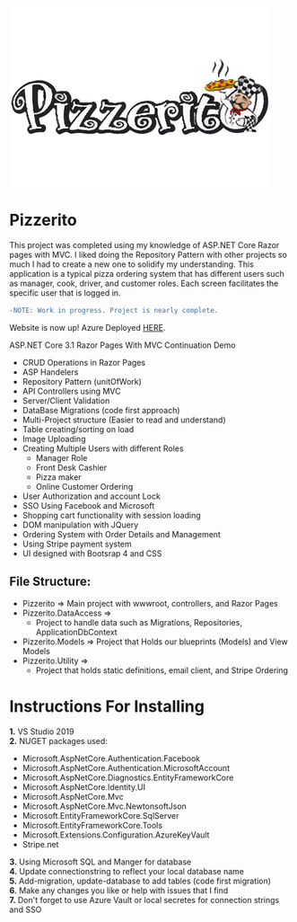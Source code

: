 ![Pizzaritto Logo](https://github.com/NataliaZhydeikina/Pizzerito/blob/main/Pizzerito/Pizzerito/wwwroot/images/PizzarittoLogo2.png)  
# Pizzerito

This project was completed using my knowledge of ASP.NET Core Razor pages with MVC. I liked doing the Repository Pattern
with other projects so much I had to create a new one to solidify my understanding. This application is a typical pizza ordering system
that has different users such as manager, cook, driver, and customer roles. Each screen facilitates the specific user that is logged in. 


 ```diff
 -NOTE: Work in progress. Project is nearly complete. 
```

Website is now up! 
Azure Deployed [HERE](https://Pizzerito.azurewebsites.net).   

ASP.NET Core 3.1 Razor Pages With MVC Continuation Demo 

- CRUD Operations in Razor Pages
- ASP Handelers
- Repository Pattern (unitOfWork)
- API Controllers using MVC  
- Server/Client Validation
- DataBase Migrations (code first approach)
- Multi-Project structure (Easier to read and understand) 
- Table creating/sorting on load
- Image Uploading
- Creating Multiple Users with different Roles
  - Manager Role
  - Front Desk Cashier
  - Pizza maker  
  - Online Customer Ordering
- User Authorization and account Lock 
- SSO Using Facebook and Microsoft
- Shopping cart functionality with session loading 
- DOM manipulation with JQuery
- Ordering System with Order Details and Management
- Using Stripe payment system
- UI designed with Bootsrap 4 and CSS  

## File Structure:
- Pizzerito => Main project with wwwroot, controllers, and Razor Pages
- Pizzerito.DataAccess => 
    - Project to handle data such as Migrations, Repositories, ApplicationDbContext  
- Pizzerito.Models => Project that Holds our blueprints (Models) and View Models
- Pizzerito.Utility => 
    - Project that holds static definitions, email client, and Stripe Ordering


# Instructions For Installing 

**1.**  VS Studio 2019  
**2.** NUGET packages used:  
  - Microsoft.AspNetCore.Authentication.Facebook
  - Microsoft.AspNetCore.Authentication.MicrosoftAccount
  - Microsoft.AspNetCore.Diagnostics.EntityFrameworkCore
  - Microsoft.AspNetCore.Identity.UI
  - Microsoft.AspNetCore.Mvc
  - Microsoft.AspNetCore.Mvc.NewtonsoftJson
  - Microsoft.EntityFrameworkCore.SqlServer
  - Microsoft.EntityFrameworkCore.Tools
  - Microsoft.Extensions.Configuration.AzureKeyVault
  - Stripe.net
  
**3.** Using Microsoft SQL and Manger for database   
**4.** Update connectionstring to reflect your local database name  
**5.** Add-migration, update-database to add tables (code first migration)  
**6.** Make any changes you like or help with issues that I find  
**7.** Don't forget to use Azure Vault or local secretes for connection strings and SSO
  
    
    
